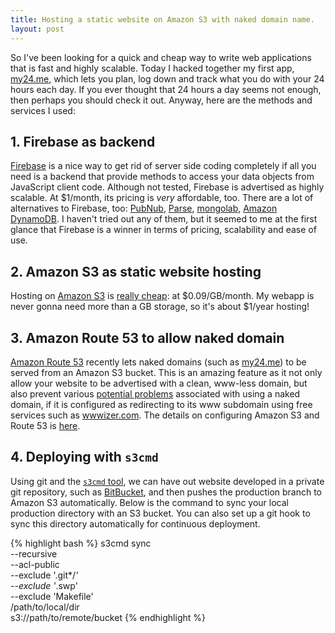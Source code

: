 ```yaml
---
title: Hosting a static website on Amazon S3 with naked domain name.
layout: post
---
```

So I've been looking for a quick and cheap way to write web applications that is
fast and highly scalable. Today I hacked together my first app,
[my24.me](http://my24.me), which lets you plan, log down and track what you do
with your 24 hours each day. If you ever thought that 24 hours a day seems not
enough, then perhaps you should check it out. Anyway, here are the methods and
services I used:

## 1. Firebase as backend

[Firebase](https://www.firebase.com) is a nice way to get rid of server side
coding completely if all you need is a backend that provide methods to access
your data objects from JavaScript client code. Although not tested, Firebase is
advertised as highly scalable. At $1/month, its pricing is _very_ affordable,
too. There are a lot of alternatives to Firebase, too:
[PubNub](http://www.pubnub.com), [Parse](https://parse.com),
[mongolab](https://mongolab.com), [Amazon
DynamoDB](http://aws.amazon.com/dynamodb/). I haven't tried out any of them, but
it seemed to me at the first glance that Firebase is a winner in terms of
pricing, scalability and ease of use.

## 2. Amazon S3 as static website hosting

Hosting on [Amazon S3](http://aws.amazon.com/s3/) is [really
cheap](http://aws.amazon.com/s3/pricing/): at $0.09/GB/month. My webapp is never
gonna need more than a GB storage, so it's about $1/year hosting!

## 3. Amazon Route 53 to allow naked domain

[Amazon Route 53](http://aws.amazon.com/route53/) recently lets naked domains
(such as [my24.me](http://my24.me)) to be served from an Amazon S3 bucket. This is
an amazing feature as it not only allow your website to be advertised with a
clean, www-less domain, but also prevent various [potential
problems](https://devcenter.heroku.com/articles/avoiding-naked-domains-dns-arecords)
associated with using a naked domain, if it is configured as redirecting to its
www subdomain using free services such as [wwwizer.com](http://wwwizer.com/).
The details on configuring Amazon S3 and Route 53 is
[here](http://docs.aws.amazon.com/AmazonS3/latest/dev/website-hosting-custom-domain-walkthrough.html).

## 4. Deploying with `s3cmd`

Using git and the [`s3cmd`
tool](/2013/04/07/mac-osx-uploading-files-to-amazon-s3/), we can have out
website developed in a private git repository, such as
[BitBucket](https://bitbucket.org/), and then pushes the production branch to
Amazon S3 automatically. Below is the command to sync your local production
directory with an S3 bucket. You can also set up a git hook to sync this
directory automatically for continuous deployment.

{% highlight bash %}
s3cmd sync \
  --recursive \
  --acl-public \
  --exclude '.git*/*' \
  --exclude '*.swp' \
  --exclude 'Makefile' \
  /path/to/local/dir \
  s3://path/to/remote/bucket
{% endhighlight %}
